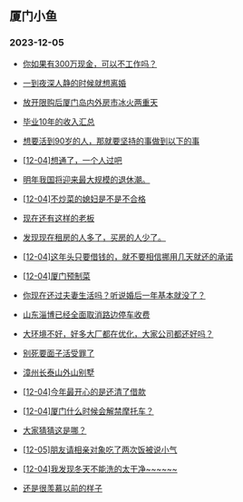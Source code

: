 ## 厦门小鱼 
### 2023-12-05

+ [你如果有300万现金，可以不工作吗？](http://bbs.xmfish.com/read-htm-tid-18115488.html)

+ [一到夜深人静的时候就想离婚](http://bbs.xmfish.com/read-htm-tid-18115395.html)

+ [放开限购后厦门岛内外房市冰火两重天](http://bbs.xmfish.com/read-htm-tid-18115403.html)

+ [毕业10年的收入汇总](http://bbs.xmfish.com/read-htm-tid-18115581.html)

+ [想要活到90岁的人，那就要坚持的事做到以下的事](http://bbs.xmfish.com/read-htm-tid-18115405.html)

+ [[12-04]想通了，一个人过吧](http://bbs.xmfish.com/read-htm-tid-18115580.html)

+ [明年我国将迎来最大规模的退休潮。](http://bbs.xmfish.com/read-htm-tid-18115626.html)

+ [[12-04]不炒菜的媳妇是不是不合格](http://bbs.xmfish.com/read-htm-tid-18115579.html)

+ [现在还有这样的老板](http://bbs.xmfish.com/read-htm-tid-18115398.html)

+ [发现现在租房的人多了，买房的人少了。](http://bbs.xmfish.com/read-htm-tid-18115547.html)

+ [[12-04]这年头只要借钱的，就不要相信挪用几天就还的承诺](http://bbs.xmfish.com/read-htm-tid-18115574.html)

+ [[12-04]厦门预制菜](http://bbs.xmfish.com/read-htm-tid-18115478.html)

+ [你现在还过夫妻生活吗？听说婚后一年基本就没了？](http://bbs.xmfish.com/read-htm-tid-18115420.html)

+ [山东淄博已经全面取消路边停车收费](http://bbs.xmfish.com/read-htm-tid-18115642.html)

+ [大环境不好，好多大厂都在优化，大家公司都还好吗？](http://bbs.xmfish.com/read-htm-tid-18115502.html)

+ [别死要面子活受罪了](http://bbs.xmfish.com/read-htm-tid-18115737.html)

+ [漳州长泰山外山别墅](http://bbs.xmfish.com/read-htm-tid-18115774.html)

+ [[12-04]今年最开心的是还清了借款](http://bbs.xmfish.com/read-htm-tid-18115586.html)

+ [[12-04]厦门什么时候会解禁摩托车？](http://bbs.xmfish.com/read-htm-tid-18115703.html)

+ [大家猜猜这是哪？](http://bbs.xmfish.com/read-htm-tid-18115680.html)

+ [[12-05]朋友请相亲对象吃了两次饭被说小气](http://bbs.xmfish.com/read-htm-tid-18116006.html)

+ [[12-04]我发现冬天不能洗的太干净~~~~~~](http://bbs.xmfish.com/read-htm-tid-18115747.html)

+ [还是很羡慕以前的样子](http://bbs.xmfish.com/read-htm-tid-18115660.html)

